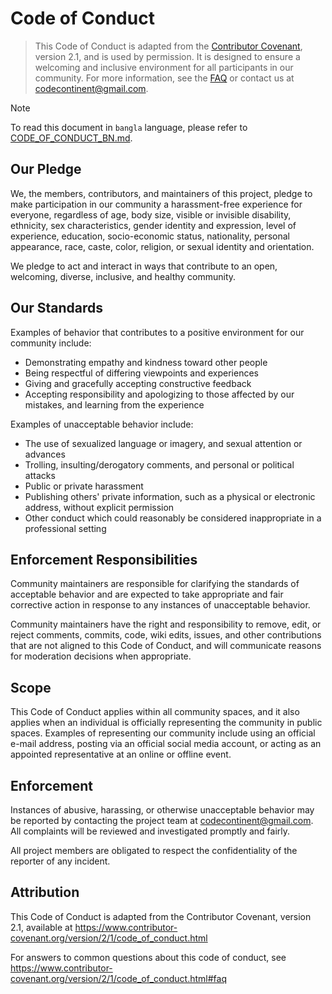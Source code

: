 # Code of Conduct

> This Code of Conduct is adapted from the [Contributor Covenant](https://www.contributor-covenant.org/), version 2.1, and is used by permission. It is designed to ensure a welcoming and inclusive environment for all participants in our community.
> For more information, see the [FAQ](https://www.contributor-covenant.org/version/2/1/code_of_conduct.html#faq) or contact us at [codecontinent@gmail.com](mailto:codecontinent@gmail.com).

> [!NOTE]
> To read this document in `bangla` language, please refer to [CODE_OF_CONDUCT_BN.md](CODE_OF_CONDUCT_BN.md).

## Our Pledge

We, the members, contributors, and maintainers of this project, pledge to make participation in our community a harassment-free experience for everyone, regardless of age, body size, visible or invisible disability, ethnicity, sex characteristics, gender identity and expression, level of experience, education, socio-economic status, nationality, personal appearance, race, caste, color, religion, or sexual identity and orientation.

We pledge to act and interact in ways that contribute to an open, welcoming, diverse, inclusive, and healthy community.

## Our Standards

Examples of behavior that contributes to a positive environment for our community include:

- Demonstrating empathy and kindness toward other people
- Being respectful of differing viewpoints and experiences
- Giving and gracefully accepting constructive feedback
- Accepting responsibility and apologizing to those affected by our mistakes, and learning from the experience

Examples of unacceptable behavior include:

- The use of sexualized language or imagery, and sexual attention or advances
- Trolling, insulting/derogatory comments, and personal or political attacks
- Public or private harassment
- Publishing others' private information, such as a physical or electronic address, without explicit permission
- Other conduct which could reasonably be considered inappropriate in a professional setting

## Enforcement Responsibilities

Community maintainers are responsible for clarifying the standards of acceptable behavior and are expected to take appropriate and fair corrective action in response to any instances of unacceptable behavior.

Community maintainers have the right and responsibility to remove, edit, or reject comments, commits, code, wiki edits, issues, and other contributions that are not aligned to this Code of Conduct, and will communicate reasons for moderation decisions when appropriate.

## Scope

This Code of Conduct applies within all community spaces, and it also applies when an individual is officially representing the community in public spaces. Examples of representing our community include using an official e-mail address, posting via an official social media account, or acting as an appointed representative at an online or offline event.

## Enforcement

Instances of abusive, harassing, or otherwise unacceptable behavior may be reported by contacting the project team at [codecontinent@gmail.com](mailto:codecontinent@gmail.com). All complaints will be reviewed and investigated promptly and fairly.

All project members are obligated to respect the confidentiality of the reporter of any incident.

## Attribution

This Code of Conduct is adapted from the Contributor Covenant, version 2.1, available at https://www.contributor-covenant.org/version/2/1/code_of_conduct.html

For answers to common questions about this code of conduct, see https://www.contributor-covenant.org/version/2/1/code_of_conduct.html#faq
